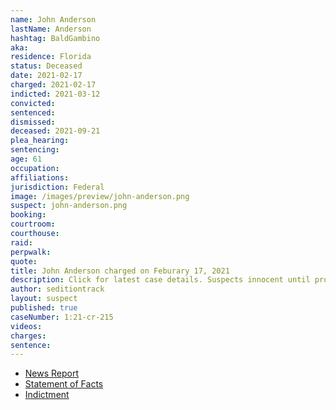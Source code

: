 ```yaml
---
name: John Anderson
lastName: Anderson
hashtag: BaldGambino
aka:
residence: Florida
status: Deceased
date: 2021-02-17
charged: 2021-02-17
indicted: 2021-03-12
convicted:
sentenced:
dismissed:
deceased: 2021-09-21
plea_hearing:
sentencing:
age: 61
occupation:
affiliations:
jurisdiction: Federal
image: /images/preview/john-anderson.png
suspect: john-anderson.png
booking:
courtroom:
courthouse:
raid:
perpwalk:
quote:
title: John Anderson charged on Feburary 17, 2021
description: Click for latest case details. Suspects innocent until proven guilty.
author: seditiontrack
layout: suspect
published: true
caseNumber: 1:21-cr-215
videos:
charges:
sentence:
---
```

- [News Report](https://www.actionnewsjax.com/news/local/st-johns-county/local-man-faces-federal-judge-charged-connection-capitol-riots/VSL45JRAKREZJN3KB4T5QIR6SE/)
- [Statement of Facts](https://www.justice.gov/usao-dc/case-multi-defendant/file/1378341/download)
- [Indictment](https://www.justice.gov/usao-dc/case-multi-defendant/file/1378351/download)
